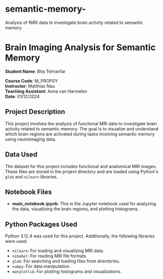 # semantic-memory-
Analysis of fMRI data to investigate brain activity related to semantic memory
# Brain Imaging Analysis for Semantic Memory
**Student Name**: Bita Tehranfar

**Course Code**: M_PROPSY  
**Instructor**: Matthias Nau  
**Teaching Assistant**: Anna van Harmelen  
**Date**: 01/12/2024  

## Project Description
This project involves the analysis of functional MRI data to investigate brain activity related to semantic memory. The goal is to visualize and understand which brain regions are activated during tasks involving semantic memory using neuroimaging data.

## Data Used
The dataset for this project includes functional and anatomical MRI images. These files are stored in the project directory and are loaded using Python's `glob` and `nilearn` libraries.

## Notebook Files
- **main_notebook.ipynb**: This is the Jupyter notebook used for analyzing the data, visualizing the brain regions, and plotting histograms.

## Python Packages Used
Python 3.12.4 was used for this project. Additionally, the following libraries were used:
- `nilearn`: For loading and visualizing MRI data.
- `nibabel`: For reading MRI file formats.
- `glob`: For searching and loading files from directories.
- `numpy`: For data manipulation.
- `matplotlib`: For plotting histograms and visualizations.
